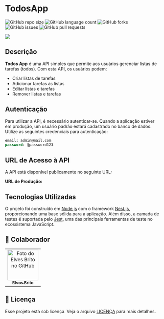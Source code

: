 # TodosApp

![GitHub repo size](https://img.shields.io/github/repo-size/elvesbd/todo-list-api?style=for-the-badge)
![GitHub language count](https://img.shields.io/github/languages/count/elvesbd/todo-list-api?style=for-the-badge)
![GitHub forks](https://img.shields.io/github/forks/elvesbd/todo-list-api?style=for-the-badge)
![GitHub issues](https://img.shields.io/github/issues-raw/elvesbd/todo-list-api?style=for-the-badge)
![GitHub pull requests](https://img.shields.io/github/issues-pr/elvesbd/todo-list-api?style=for-the-badge)

<img src="https://i.imgur.com/h2IhceA.png">

## Descrição

**Todos App** é uma API simples que permite aos usuários gerenciar listas de tarefas (todos). Com esta API, os usuários podem:

- Criar listas de tarefas
- Adicionar tarefas às listas
- Editar listas e tarefas
- Remover listas e tarefas

## Autenticação

Para utilizar a API, é necessário autenticar-se. Quando a aplicação estiver em produção, um usuário padrão estará cadastrado no banco de dados. Utilize as seguintes credenciais para autenticação:

```sql
email: admin@mail.com
password: @password123
```

## URL de Acesso à API

A API está disponível publicamente no seguinte URL:

**URL de Produção:**

## Tecnologias Utilizadas

O projeto foi construído em [Node.js](https://nodejs.org/en) com o framework [Nest.js](https://nestjs.com/), proporcionando uma base sólida para a aplicação. Além disso, a camada de testes é suportada pelo [Jest](https://jestjs.io/), uma das principais ferramentas de teste no ecossistema JavaScript.

## 🤝 Colaborador

<table>
  <tr>
    <td align="center">
      <a href="#">
        <img src="https://github.com/elvesbd.png" width="100px;" alt="Foto do Elves Brito no GitHub"/><br>
        <sub>
          <b>Elves Brito</b>
        </sub>
      </a>
    </td>
  </tr>
</table>

## 📝 Licença

Esse projeto está sob licença. Veja o arquivo [LICENÇA](LICENSE.md) para mais detalhes.
